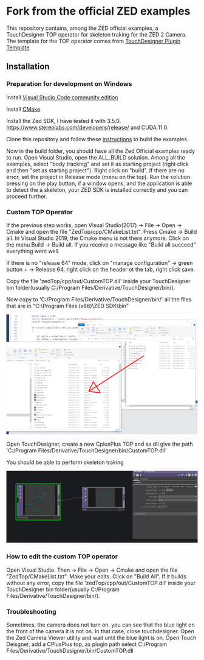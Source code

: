  # Fork from the official ZED examples
 
 This repository contains, among the ZED official examples, a TouchDesigner TOP operator for skeleton traking for the ZED 2 Camera. The template for the TOP operator comes from [TouchDesigner Plugin Template](https://github.com/satoruhiga/TouchDesigner-Plugin-Template)

 ## Installation

 ### Preparation for development on Windows
 
 Install [Visual Studio Code community edition](https://visualstudio.microsoft.com/thank-you-downloading-visual-studio/?sku=Community&rel=16)
 
 Install [CMake](https://cmake.org/runningcmake/)

 Install the Zed SDK, I have tested it with 3.5.0. https://www.stereolabs.com/developers/release/ and CUDA 11.0.

 Clone this repository and follow these [instructions](https://www.stereolabs.com/docs/app-development/cpp/windows/#building-on-windows) to build the examples.

Now in the build folder, you should have all the Zed Official examples ready to run. Open Visual Studio, open the ALL_BUILD solution. Among all the examples, select "body tracking" and set it as starting project (right click and then "set as starting project"). Right click on "build". If there are no error, set the project in Release mode (menu on the top). Run the solution pressing on the play button, if a window opens, and the application is able to detect the a skeleton, your ZED SDK is installed correctly and you can proceed further.

### Custom TOP Operator 

 If the previous step works, open Visual Studio(2017) -> File -> Open -> Cmake and open the file "ZedTop/cpp/CMakeList.txt". Press Cmake -> Build all.
 In Visual Studio 2019, the Cmake menu is not there anymore. Click on the menu Build -> Build all. If you receive a message like "Build all succeed" everything went well.
 
 If there is no "release 64" mode, click on "manage configuration" -> green button + -> Release 64, right click on the header ot the tab, right click save.

 Copy the file 'zedTop/cpp/out/CustomTOP.dll' inside your TouchDesigner bin folder(usually C:/Program Files/Derivative/TouchDesigner/bin/).

 Now copy to 'C:/Program Files/Derivative/TouchDesigner/bin/' all the files that are in "C:\Program Files (x86)\ZED SDK\bin\"
 
 ![example](copy.PNG)


 Open TouchDesigner, create a new CplusPlus TOP and as dll give the path 'C:/Program Files/Derivative/TouchDesigner/bin/CustomTOP.dll'

 You should be able to perform skeleton traking
 
 ![example](skeleton.PNG)
 
 
 ### How to edit the custom TOP operator
 
Open Visual Studio. Then -> File -> Open -> Cmake and open the file "ZedTop/CMakeList.txt". Make your edits. Click on "Build All". If it builds without any error, copy the file 'zedTop/cpp/out/CustomTOP.dll' inside your TouchDesigner bin folder(usually C:/Program Files/Derivative/TouchDesigner/bin/).


 
 ### Troubleshooting
 Sometimes, the camera does not turn on, you can see that the blue light on the front of the camera it is not on. In that case, close touchdesigner. Open the Zed Camera Viewer utility and wait until the blue light is on. Open Touch Deisgner, add a CPlusPlus top, as plugin path select  C:/Program Files/Derivative/TouchDesigner/bin/CustomTOP.dll





